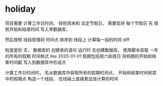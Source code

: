 # holiday
项目需要 计算工作日时间， 排除周末和 法定节假日， 需要现将  每个节假日 先 按照开始和结束时间 写入带数据库，

然后按照 线段原理将 时间点 排序到 线段上 计算每一段的时间 diff

粒度是到 天， 数据库的 创建表的语句 
运行时 先创建数据库， 使用脚本获取 一年的所有的假期 时间格式 like 2020-01-01 假期包括周六和周日
将假期的开始和结束时间戳 写入到数据库中形成点


计算工作日时间时， 先从数据库中获取所有的假期时间点， 开始和结束时间和其中的假期点 构造一个线段， 在线端上直接累加该计算的时间

